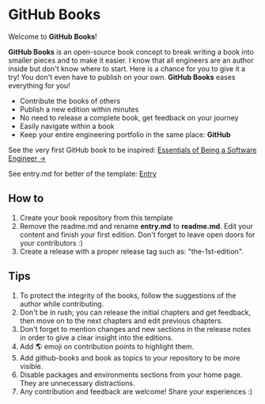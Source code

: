 # GitHub Books

Welcome to **GitHub Books**!

**GitHub Books** is an open-source book concept to break writing a book into smaller pieces and to make it easier. I know that all engineers are an author inside but don't know where to start. Here is a chance for you to give it a try! You don't even have to publish on your own. **GitHub Books** eases everything for you!

- Contribute the books of others
- Publish a new edition within minutes
- No need to release a complete book, get feedback on your journey
- Easily navigate within a book
- Keep your entire engineering portfolio in the same place: **GitHub**

See the very first GitHub book to be inspired: <a href="https://github.com/harunrst/Essentials-of-Being-a-Software-Engineer" target="_blank">Essentials of Being a Software Engineer →</a>

See entry.md for better of the template: [Entry](entry.md)

## How to

1. Create your book repository from this template
2. Remove the readme.md and rename **entry.md** to **readme.md**.
   Edit your content and finish your first edition. Don't forget to leave open doors for your contributors :)
3. Create a release with a proper release tag such as: "the-1st-edition".

## Tips

1. To protect the integrity of the books, follow the suggestions of the author while contributing.
2. Don't be in rush; you can release the initial chapters and get feedback, then move on to the next chapters and edit previous chapters.
3. Don't forget to mention changes and new sections in the release notes in order to give a clear insight into the editions.
4. Add 🌎 emoji on contribution points to highlight them.
5. Add github-books and book as topics to your repository to be more visible.
6. Disable packages and environments sections from your home page. They are unnecessary distractions.
7. Any contribution and feedback are welcome! Share your experiences :)
